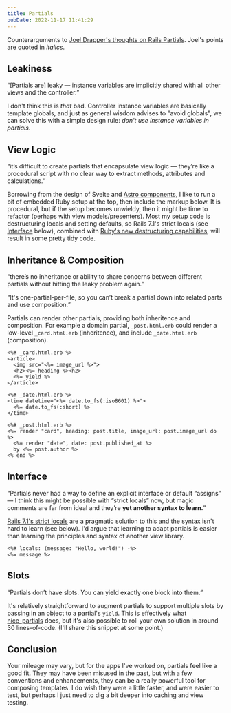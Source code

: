 ```yaml
---
title: Partials
pubDate: 2022-11-17 11:41:29
---
```


Counterarguments to [Joel Drapper's thoughts on Rails Partials](https://twitter.com/joeldrapper/status/1592826867027161088?cxt=HHwWgMDR3ZXm7ZosAAAA). Joel's points are quoted in <i>italics</i>.

## Leakiness

<q>[Partials are] leaky — instance variables are implicitly shared with all other views and the controller.</q>

I don't think this is _that_ bad. Controller instance variables are basically template globals, and just as general wisdom advises to "avoid globals", we can solve this with a simple design rule: _don't use instance variables in partials_.

## View Logic

<q>it’s difficult to create partials that encapsulate view logic — they’re like a procedural script with no clear way to extract methods, attributes and calculations.</q>

Borrowing from the design of Svelte and [Astro components](https://github.com/domchristie/domchristie.co.uk/tree/3cb385569f38c5ef2d11a67d0c419835839f0090/src/components), I like to run a bit of embedded Ruby setup at the top, then include the markup below. It is procedural, but if the setup becomes unwieldy, then it might be time to refactor (perhaps with view models/presenters). Most my setup code is destructuring locals and setting defaults, so Rails 7.1's strict locals (see [Interface](#interface) below), combined with [Ruby's new destructuring capabilities](https://domchristie.co.uk/posts/destructuring-js-ruby/), will result in some pretty tidy code.

## Inheritance & Composition

<q>there’s no inheritance or ability to share concerns between different partials without hitting the leaky problem again.</q>

<q>It's one-partial-per-file, so you can’t break a partial down into related parts and use composition.</q>

Partials can render other partials, providing both inheritence and composition. For example a domain partial, `_post.html.erb` could render a low-level `_card.html.erb` (inheritence), and include `_date.html.erb` (composition).

```erb
<%# _card.html.erb %>
<article>
  <img src="<%= image_url %>">
  <h2><%= heading %><h2>
  <%= yield %>
</article>

<%# _date.html.erb %>
<time datetime="<%= date.to_fs(:iso8601) %>">
  <%= date.to_fs(:short) %>
</time>

<%# _post.html.erb %>
<%= render "card", heading: post.title, image_url: post.image_url do %>
  <%= render "date", date: post.published_at %>
  by <%= post.author %>
<% end %>
```

## Interface

<q>Partials never had a way to define an explicit interface or default “assigns” — I think this might be possible with “strict locals” now, but magic comments are far from ideal and they’re **yet another syntax to learn.**</q>

[Rails 7.1's strict locals](https://edgeguides.rubyonrails.org/action_view_overview.html#strict-locals) are a pragmatic solution to this and the syntax isn't hard to learn (see below). I'd argue that learning to adapt partials is easier than learning the principles and syntax of another view library.

```erb
<%# locals: (message: "Hello, world!") -%>
<%= message %>
```

## Slots

<q>Partials don’t have slots. You can yield exactly one block into them.</q>

It's relatively straightforward to augment partials to support multiple slots by passing in an object to a partial's `yield`. This is effectively what [nice_partials](https://github.com/bullet-train-co/nice_partials) does, but it's also possible to roll your own solution in around 30 lines-of-code. (I'll share this snippet at some point.)</q>

## Conclusion

Your mileage may vary, but for the apps I've worked on, partials feel like a good fit. They may have been misused in the past, but with a few conventions and enhancements, they can be a really powerful tool for composing templates. I do wish they were a little faster, and were easier to test, but perhaps I just need to dig a bit deeper into caching and view testing.
